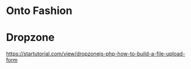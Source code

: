 # Onto Fashion
# Dropzone
https://startutorial.com/view/dropzonejs-php-how-to-build-a-file-upload-form

